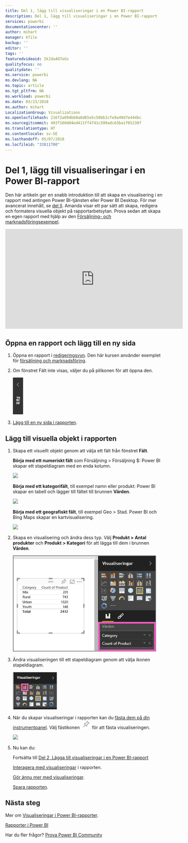 ```yaml
---
title: Del 1, lägg till visualiseringar i en Power BI-rapport
description: Del 1, lägg till visualiseringar i en Power BI-rapport
services: powerbi
documentationcenter: ''
author: mihart
manager: kfile
backup: ''
editor: ''
tags: ''
featuredvideoid: IkJda4O7oGs
qualityfocus: no
qualitydate: ''
ms.service: powerbi
ms.devlang: NA
ms.topic: article
ms.tgt_pltfrm: NA
ms.workload: powerbi
ms.date: 03/23/2018
ms.author: mihart
LocalizationGroup: Visualizations
ms.openlocfilehash: 216f2a694bb0a6d65e5c50bb1cfe9a49d7e444bc
ms.sourcegitcommit: 493f160d04ed411ff4741c599adc63ba1f65230f
ms.translationtype: HT
ms.contentlocale: sv-SE
ms.lasthandoff: 05/07/2018
ms.locfileid: "33811700"
---
```

# <a name="part-i-add-visualizations-to-a-power-bi-report"></a>Del 1, lägg till visualiseringar i en Power BI-rapport
Den här artikeln ger en snabb introduktion till att skapa en visualisering i en rapport med antingen Power BI-tjänsten eller Power BI Desktop.  För mer avancerat innehåll, se [del II](power-bi-report-add-visualizations-ii.md). Amanda visar ett par sätt att skapa, redigera och formatera visuella objekt på rapportarbetsytan. Prova sedan att skapa en egen rapport med hjälp av den [Försäljning- och marknadsföringsexempel](sample-datasets.md).

<iframe width="560" height="315" src="https://www.youtube.com/embed/IkJda4O7oGs" frameborder="0" allowfullscreen></iframe>


## <a name="open-a-report-and-add-a-new-page"></a>Öppna en rapport och lägg till en ny sida
1. Öppna en rapport i [redigeringsvyn](service-reading-view-and-editing-view.md). Den här kursen använder exemplet för [försäljning och marknadsföring](sample-datasets.md).
2. Om fönstret Fält inte visas, väljer du på pilikonen för att öppna den. 
   
   ![](media/power-bi-report-add-visualizations-i/pbi_nancy_fieldsfiltersarrow.png)
3. [Lägg till en ny sida i rapporten](power-bi-report-add-page.md).

## <a name="add-visualizations-to-the-report"></a>Lägg till visuella objekt i rapporten
1. Skapa ett visuellt objekt genom att välja ett fält från fönstret **Fält**.  
   
   **Börja med ett numeriskt fält** som Försäljning > Försäljning $: Power BI skapar ett stapeldiagram med en enda kolumn.
   
   ![](media/power-bi-report-add-visualizations-i/pbi_onecolchart.png)
   
   **Börja med ett kategorifält**, till exempel namn eller produkt: Power BI skapar en tabell och lägger till fältet till brunnen **Värden**.
   
   ![](media/power-bi-report-add-visualizations-i/pbi_agif_createchart3.gif)
   
   **Börja med ett geografiskt fält**, till exempel Geo > Stad. Power BI och Bing Maps skapar en kartvisualisering.
   
   ![](media/power-bi-report-add-visualizations-i/power-bi-map.png)
2. Skapa en visualisering och ändra dess typ. Välj **Produkt > Antal produkter** och **Produkt > Kategori** för att lägga till dem i brunnen **Värden**.
   
   ![](media/power-bi-report-add-visualizations-i/part1table1.png)
3. Ändra visualiseringen till ett stapeldiagram genom att välja ikonen stapeldiagram.
   
   ![](media/power-bi-report-add-visualizations-i/part1converttocolumn.png)
4. När du skapar visualiseringar i rapporten kan du [fästa dem på din instrumentpanel](service-dashboard-pin-tile-from-report.md). Välj fästikonen ![](media/power-bi-report-add-visualizations-i/pinnooutline.png) för att fästa visualiseringen.
   
   ![](media/power-bi-report-add-visualizations-i/part1pin1.png)
5. Nu kan du:
   
   Fortsätta till [Del 2, Lägga till visualiseringar i en Power BI-rapport](power-bi-report-add-visualizations-ii.md)
   
   [Interagera med visualiseringar](service-reading-view-and-editing-view.md) i rapporten.
   
   [Gör ännu mer med visualiseringar](power-bi-report-visualizations.md).
   
   [Spara rapporten](service-report-save.md).

## <a name="next-steps"></a>Nästa steg
Mer om [Visualiseringar i Power BI-rapporter](power-bi-report-visualizations.md).

[Rapporter i Power BI](service-reports.md)

Har du fler frågor? [Prova Power BI Community](http://community.powerbi.com/)

